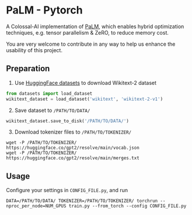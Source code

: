 # PaLM - Pytorch
A Colossal-AI implementation of [PaLM](https://ai.googleblog.com/2022/04/pathways-language-model-palm-scaling-to.html), which enables hybrid optimization techniques, e.g. tensor parallelism & ZeRO, to reduce memory cost.

You are very welcome to contribute in any way to help us enhance the usability of this project.

## Preparation
1.  Use [HuggingFace datasets](https://github.com/huggingface/datasets) to download Wikitext-2 dataset
```python
from datasets import load_dataset
wikitext_dataset = load_dataset('wikitext', 'wikitext-2-v1')
```
2.  Save dataset to `/PATH/TO/DATA/`
```python
wikitext_dataset.save_to_disk('/PATH/TO/DATA/')
```
3. Download tokenizer files to `/PATH/TO/TOKENIZER/`
```shell
wget -P /PATH/TO/TOKENIZER/ https://huggingface.co/gpt2/resolve/main/vocab.json
wget -P /PATH/TO/TOKENIZER/ https://huggingface.co/gpt2/resolve/main/merges.txt
```

## Usage
Configure your settings in `CONFIG_FILE.py`, and run
```shell
DATA=/PATH/TO/DATA/ TOKENIZER=/PATH/TO/TOKENIZER/ torchrun --nproc_per_node=NUM_GPUS train.py --from_torch --config CONFIG_FILE.py
```
